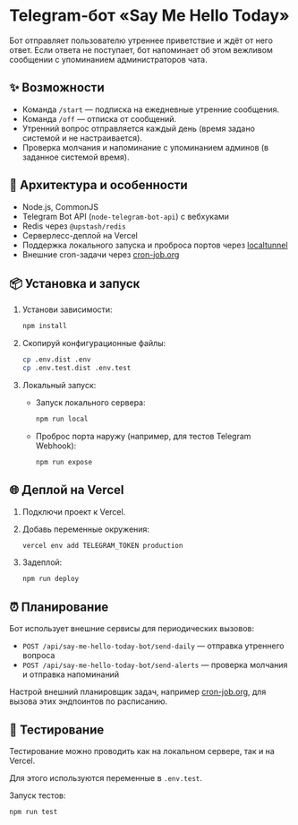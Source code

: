 # Telegram-бот «Say Me Hello Today»

Бот отправляет пользователю утреннее приветствие и ждёт от него ответ. Если ответа не поступает, бот напоминает об этом вежливом сообщении с упоминанием администраторов чата.

## ✨ Возможности

- Команда `/start` — подписка на ежедневные утренние сообщения.
- Команда `/off` — отписка от сообщений.
- Утренний вопрос отправляется каждый день (время задано системой и не настраивается).
- Проверка молчания и напоминание с упоминанием админов (в заданное системой время).

## 🚀 Архитектура и особенности

- Node.js, CommonJS
- Telegram Bot API (`node-telegram-bot-api`) с вебхуками
- Redis через `@upstash/redis`
- Серверлесс-деплой на Vercel
- Поддержка локального запуска и проброса портов через [localtunnel](https://github.com/localtunnel/localtunnel)
- Внешние cron-задачи через [cron-job.org](https://cron-job.org)

## 📦 Установка и запуск

1. Установи зависимости:

   ```bash
   npm install
   ```

2. Скопируй конфигурационные файлы:

   ```bash
   cp .env.dist .env
   cp .env.test.dist .env.test
   ```

3. Локальный запуск:

   - Запуск локального сервера:

     ```bash
     npm run local
     ```

   - Проброс порта наружу (например, для тестов Telegram Webhook):

     ```bash
     npm run expose
     ```

## 🌐 Деплой на Vercel

1. Подключи проект к Vercel.

2. Добавь переменные окружения:

   ```bash
   vercel env add TELEGRAM_TOKEN production
   ```

3. Задеплой:

   ```bash
   npm run deploy
   ```

## ⏰ Планирование

Бот использует внешние сервисы для периодических вызовов:

- `POST /api/say-me-hello-today-bot/send-daily` — отправка утреннего вопроса
- `POST /api/say-me-hello-today-bot/send-alerts` — проверка молчания и отправка напоминаний

Настрой внешний планировщик задач, например [cron-job.org](https://cron-job.org), для вызова этих эндпоинтов по расписанию.

## 🧪 Тестирование

Тестирование можно проводить как на локальном сервере, так и на Vercel.

Для этого используются переменные в `.env.test`.

Запуск тестов:

```bash
npm run test
```
